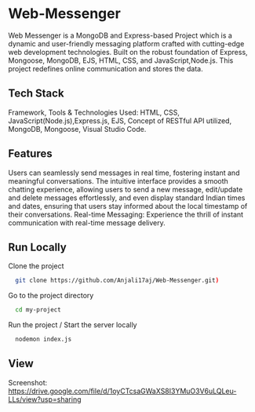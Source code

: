
# Web-Messenger

Web Messenger is a MongoDB and Express-based Project which is a dynamic and user-friendly messaging platform crafted with cutting-edge web development technologies. 
Built on the robust foundation of Express, Mongoose, MongoDB, EJS, HTML, CSS, and JavaScript,Node.js.
This project redefines online communication and stores the data.

## Tech Stack

Framework,  Tools & Technologies Used:
HTML, CSS, JavaScript(Node.js),Express.js, EJS, Concept of RESTful API utilized, MongoDB, Mongoose,
Visual Studio Code.


## Features

Users can seamlessly send messages in real time, fostering instant and meaningful conversations. The intuitive interface provides a smooth chatting experience, allowing users to send a new message, edit/update and delete messages effortlessly, and even display standard Indian times and dates, ensuring that users stay informed about the local timestamp of their conversations. Real-time Messaging: Experience the thrill of instant communication with real-time message delivery.

## Run Locally

Clone the project

```bash
  git clone https://github.com/Anjali17aj/Web-Messenger.git)
```

Go to the project directory

```bash
  cd my-project
```

Run the project / Start the server locally

```bash
  nodemon index.js
```


## View


Screenshot: https://drive.google.com/file/d/1oyCTcsaGWaXS8I3YMuO3V6uLQLeu-LLs/view?usp=sharing

